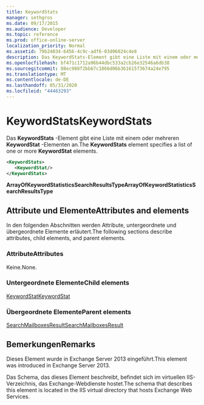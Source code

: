 ```yaml
---
title: KeywordStats
manager: sethgros
ms.date: 09/17/2015
ms.audience: Developer
ms.topic: reference
ms.prod: office-online-server
localization_priority: Normal
ms.assetid: 79b24034-6456-4c9c-adf6-03d06024c4e8
description: Das KeywordStats-Element gibt eine Liste mit einem oder mehreren KeywordStat-Elementen an.
ms.openlocfilehash: bf471c1712a96b44dbc533a2cb26e32546a6db38
ms.sourcegitcommit: 88ec988f2bb67c1866d06b361615f3674a24e795
ms.translationtype: MT
ms.contentlocale: de-DE
ms.lasthandoff: 05/31/2020
ms.locfileid: "44463293"
---
```

# <a name="keywordstats"></a><span data-ttu-id="22621-103">KeywordStats</span><span class="sxs-lookup"><span data-stu-id="22621-103">KeywordStats</span></span>

<span data-ttu-id="22621-104">Das **KeywordStats** -Element gibt eine Liste mit einem oder mehreren **KeywordStat** -Elementen an.</span><span class="sxs-lookup"><span data-stu-id="22621-104">The **KeywordStats** element specifies a list of one or more **KeywordStat** elements.</span></span> 
  
```XML
<KeywordStats>
   <KeywordStat/>
</KeywordStats>
```

 <span data-ttu-id="22621-105">**ArrayOfKeywordStatisticsSearchResultsType**</span><span class="sxs-lookup"><span data-stu-id="22621-105">**ArrayOfKeywordStatisticsSearchResultsType**</span></span>
## <a name="attributes-and-elements"></a><span data-ttu-id="22621-106">Attribute und Elemente</span><span class="sxs-lookup"><span data-stu-id="22621-106">Attributes and elements</span></span>

<span data-ttu-id="22621-107">In den folgenden Abschnitten werden Attribute, untergeordnete und übergeordnete Elemente erläutert.</span><span class="sxs-lookup"><span data-stu-id="22621-107">The following sections describe attributes, child elements, and parent elements.</span></span>
  
### <a name="attributes"></a><span data-ttu-id="22621-108">Attribute</span><span class="sxs-lookup"><span data-stu-id="22621-108">Attributes</span></span>

<span data-ttu-id="22621-109">Keine.</span><span class="sxs-lookup"><span data-stu-id="22621-109">None.</span></span>
  
### <a name="child-elements"></a><span data-ttu-id="22621-110">Untergeordnete Elemente</span><span class="sxs-lookup"><span data-stu-id="22621-110">Child elements</span></span>

[<span data-ttu-id="22621-111">KeywordStat</span><span class="sxs-lookup"><span data-stu-id="22621-111">KeywordStat</span></span>](keywordstat.md)
  
### <a name="parent-elements"></a><span data-ttu-id="22621-112">Übergeordnete Elemente</span><span class="sxs-lookup"><span data-stu-id="22621-112">Parent elements</span></span>

[<span data-ttu-id="22621-113">SearchMailboxesResult</span><span class="sxs-lookup"><span data-stu-id="22621-113">SearchMailboxesResult</span></span>](searchmailboxesresult.md)
  
## <a name="remarks"></a><span data-ttu-id="22621-114">Bemerkungen</span><span class="sxs-lookup"><span data-stu-id="22621-114">Remarks</span></span>

<span data-ttu-id="22621-115">Dieses Element wurde in Exchange Server 2013 eingeführt.</span><span class="sxs-lookup"><span data-stu-id="22621-115">This element was introduced in Exchange Server 2013.</span></span>
  
<span data-ttu-id="22621-116">Das Schema, das dieses Element beschreibt, befindet sich im virtuellen IIS-Verzeichnis, das Exchange-Webdienste hostet.</span><span class="sxs-lookup"><span data-stu-id="22621-116">The schema that describes this element is located in the IIS virtual directory that hosts Exchange Web Services.</span></span>
  

